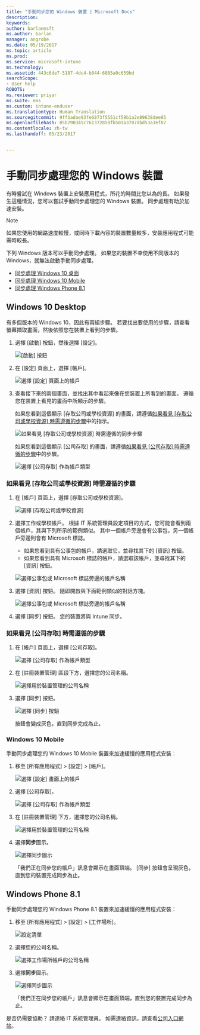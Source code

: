 ```yaml
---
title: "手動同步您的 Windows 裝置 | Microsoft Docs"
description: 
keywords: 
author: barlanmsft
ms.author: barlan
manager: angrobe
ms.date: 05/19/2017
ms.topic: article
ms.prod: 
ms.service: microsoft-intune
ms.technology: 
ms.assetid: 443c6de7-5187-4dc4-b844-6085a0c659bd
searchScope:
- User help
ROBOTS: 
ms.reviewer: priyar
ms.suite: ems
ms.custom: intune-enduser
ms.translationtype: Human Translation
ms.sourcegitcommit: 9ff1adae93fe6873f5551cf58b1a2e89638dee85
ms.openlocfilehash: 05b290345c761372850fb501a3707dbd53a3ef07
ms.contentlocale: zh-tw
ms.lasthandoff: 05/23/2017


---
```


# <a name="sync-your-windows-device-manually"></a>手動同步處理您的 Windows 裝置

有時嘗試在 Windows 裝置上安裝應用程式，所花的時間比您以為的長。 如果發生這種情況，您可以嘗試手動同步處理您的 Windows 裝置。 同步處理有助於加速安裝。

> [!Note]
> 如果您使用的網路速度較慢，或同時下載內容的裝置數量較多，安裝應用程式可能需時較長。

下列 Windows 版本可以手動同步處理。 如果您的裝置不幸使用不同版本的 Windows，就無法啟動手動同步處理。

* [同步處理 Windows 10 桌面](#windows-10-desktop)
* [同步處理 Windows 10 Mobile](#windows-10-mobile)
* [同步處理 Windows Phone 8.1](#windows-phone-81)

## <a name="windows-10-desktop"></a>Windows 10 Desktop
有多個版本的 Windows 10，因此有兩組步驟。 若要找出要使用的步驟，請查看螢幕擷取畫面，然後依照您在裝置上看到的步驟。

1. 選擇 [啟動] 按鈕，然後選擇 [設定]。

    ![[啟動] 按鈕](./media/win10pc-sync-1-start-button.png)

2. 在 [設定] 頁面上，選擇 [帳戶]。

    ![選擇 [設定] 頁面上的帳戶](./media/win10pc-sync-2-settings-accounts.png)

3. 查看接下來的兩個畫面，並找出其中看起來像在您裝置上所看到的畫面。 遵循您在裝置上看見的畫面中所顯示的步驟。

    如果您看到這個顯示 [存取公司或學校資源] 的畫面，請遵循[如果看見 [存取公司或學校資源] 時需遵循的步驟](#steps-to-follow-if-you-see-access-work-or-school)中的指示。

    ![如果看見 [存取公司或學校資源] 時需遵循的同步步驟](./media/w10-enroll-rs1-connect-to-work-or-school.png)

    如果您看到這個顯示 [公司存取] 的畫面，請遵循[如果看見 [公司存取] 時需遵循的步驟](#steps-to-follow-if-you-see-work-access)中的步驟。

    ![選擇 [公司存取] 作為帳戶類型](./media/win10pc-sync-3-work-access.png)

### <a name="steps-to-follow-if-you-see-access-work-or-school"></a>如果看見 [存取公司或學校資源] 時需遵循的步驟

1. 在 [帳戶] 頁面上，選擇 [存取公司或學校資源]。

    ![選擇 [存取公司或學校資源]](./media/w10-enroll-rs1-connect-to-work-or-school.png)

2. 選擇工作或學校帳戶。 根據 IT 系統管理員設定項目的方式，您可能會看到兩個帳戶，其與下列所示的範例類似。 其中一個帳戶旁邊會有公事包，另一個帳戶旁邊則會有 Microsoft 標誌。

    - 如果您看到具有公事包的帳戶，請選取它，並尋找其下的 [資訊] 按鈕。
    - 如果您看到具有 Microsoft 標誌的帳戶，請選取該帳戶，並尋找其下的 [資訊] 按鈕。

    ![選擇公事包或 Microsoft 標誌旁邊的帳戶名稱](./media/win10pc-rs1-sync-info-button.png)

3. 選擇 [資訊] 按鈕。 隨即開啟與下面範例類似的對話方塊。

    ![選擇公事包或 Microsoft 標誌旁邊的帳戶名稱](./media/win10pc-rs1-sync-button.png)

4. 選擇 [同步] 按鈕。 您的裝置將與 Intune 同步。

### <a name="steps-to-follow-if-you-see-work-access"></a>如果看見 [公司存取] 時需遵循的步驟

1. 在 [帳戶] 頁面上，選擇 [公司存取]。

    ![選擇 [公司存取] 作為帳戶類型](./media/win10pc-sync-3-work-access.png)

2. 在 [註冊裝置管理] 區段下方，選擇您的公司名稱。

    ![選擇用於裝置管理的公司名稱](./media/win10pc-sync-4-tap-com-name.png)

3. 選擇 [同步] 按鈕。

    ![選擇 [同步] 按鈕](./media/win10pc-sync-5-tap-sync.png)

   按鈕會變成灰色，直到同步完成為止。

### <a name="windows-10-mobile"></a>Windows 10 Mobile
手動同步處理您的 Windows 10 Mobile 裝置來加速緩慢的應用程式安裝：

   1. 移至 [所有應用程式] > [設定] > [帳戶]。

       ![選擇 [設定] 畫面上的帳戶](./media/win10m-sync-1-settings-accounts.png)

   2. 選擇 [公司存取]。

       ![選擇 [公司存取] 作為帳戶類型](./media/win10m-sync-2-work-access.png)

   3. 在 [註冊裝置管理] 下方，選擇您的公司名稱。

       ![選擇用於裝置管理的公司名稱](./media/win10m-sync-3-tap-comp-name.png)

   4. 選擇**同步**圖示。

       ![選擇同步圖示](./media/win10m-sync-4-tap-sync.png)

       「我們正在同步您的帳戶」訊息會顯示在畫面頂端。 [同步] 按鈕會呈現灰色，直到您的裝置完成同步為止。

## <a name="windows-phone-81"></a>Windows Phone 8.1
手動同步處理您的 Windows Phone 8.1 裝置來加速緩慢的應用程式安裝：

1. 移至 [所有應用程式] > [設定] > [工作場所]。

    ![設定清單](./media/wp81-1-sync-settings-workplace.png)

2. 選擇您的公司名稱。

    ![選擇工作場所帳戶的公司名稱](./media/wp81-2-sync-tap-compname.png)

3. 選擇**同步**圖示。

    ![選擇同步圖示](./media/wp81-3-sync-tap-sync-button.png)

   「我們正在同步您的帳戶」訊息會顯示在畫面頂端，直到您的裝置完成同步為止。

是否仍需要協助？ 請連絡 IT 系統管理員。 如需連絡資訊，請查看[公司入口網站](http://portal.manage.microsoft.com)。

